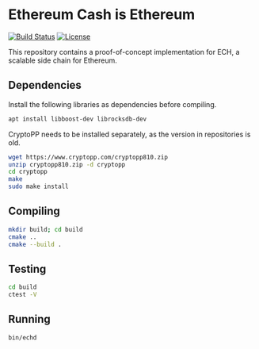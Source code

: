 # Ethereum Cash is Ethereum
 [![Build Status](https://travis-ci.com/adlerjohn/ech-cpp-dev.svg?token=thfx7xMP5jxRY8q9pnoA&branch=master)](https://travis-ci.com/adlerjohn/ech-cpp-dev)
 [![License](https://img.shields.io/badge/License-Apache%202.0-blue.svg)](https://github.com/adlerjohn/ech-cpp-dev/raw/master/LICENSE)

This repository contains a proof-of-concept implementation for ECH, a scalable side chain for Ethereum.

## Dependencies

Install the following libraries as dependencies before compiling.

```sh
apt install libboost-dev librocksdb-dev
```

CryptoPP needs to be installed separately, as the version in repositories is old.

```sh
wget https://www.cryptopp.com/cryptopp810.zip
unzip cryptopp810.zip -d cryptopp
cd cryptopp
make
sudo make install
```

## Compiling

```sh
mkdir build; cd build
cmake ..
cmake --build .
```

## Testing

```sh
cd build
ctest -V
```

## Running

```sh
bin/echd
```


